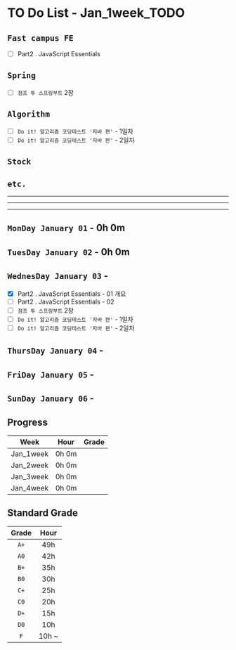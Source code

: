# TO Do List - Jan_1week_TODO

## `Fast campus FE` 
- [ ] Part2 . JavaScript Essentials

## `Spring`
- [ ] `점프 투 스프링부트` 2장

## `Algorithm`
- [ ] `Do it! 알고리즘 코딩테스트 '자바 편'` - 1일차
- [ ] `Do it! 알고리즘 코딩테스트 '자바 편'` - 2일차

## `Stock`


## `etc.`


---
---
---

## `MonDay January 01` - 0h 0m


## `TuesDay January 02` - 0h 0m


## `WednesDay January 03` - 
- [x] Part2 . JavaScript Essentials - 01 개요
- [ ] Part2 . JavaScript Essentials - 02
- [ ] `점프 투 스프링부트` 2장
- [ ] `Do it! 알고리즘 코딩테스트 '자바 편'` - 1일차
- [ ] `Do it! 알고리즘 코딩테스트 '자바 편'` - 2일차

## `ThursDay January 04` - 


## `FriDay January 05` - 


## `SunDay January 06` - 


## Progress
| Week | Hour | Grade |
|:---:|:---:|:---:|
|Jan_1week|0h 0m||
|Jan_2week|0h 0m||
|Jan_3week|0h 0m||
|Jan_4week|0h 0m||


## Standard Grade

| Grade | Hour |
|:---:|:---:|
|`A+`|49h|
|`A0`|42h|
|`B+`|35h|
|`B0`|30h|
|`C+`|25h|
|`C0`|20h|
|`D+`|15h|
|`D0`|10h|
|`F`|10h ~|


